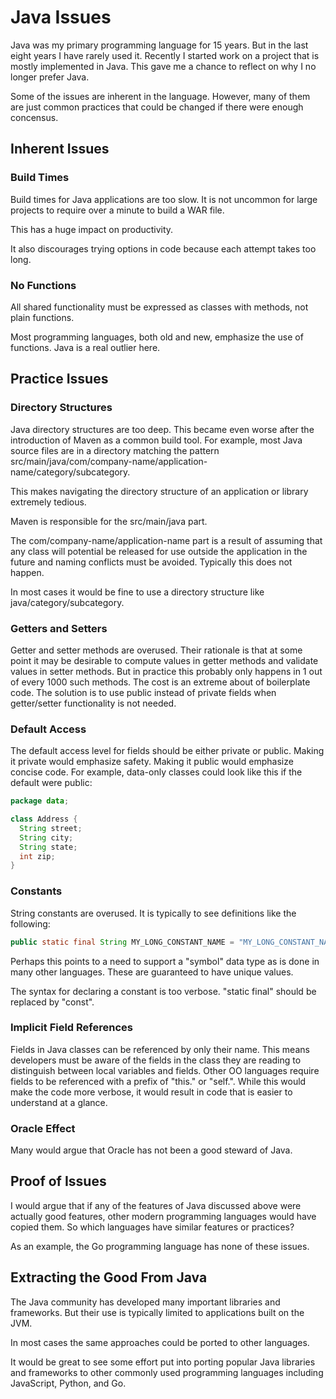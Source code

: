 # Java Issues

Java was my primary programming language for 15 years.
But in the last eight years I have rarely used it.
Recently I started work on a project that is mostly
implemented in Java.  This gave me a chance to reflect
on why I no longer prefer Java.

Some of the issues are inherent in the language.
However, many of them are just common practices
that could be changed if there were enough concensus.

## Inherent Issues

### Build Times

Build times for Java applications are too slow.
It is not uncommon for large projects to
require over a minute to build a WAR file.

This has a huge impact on productivity.

It also discourages trying options in code
because each attempt takes too long.

### No Functions

All shared functionality must be expressed as
classes with methods, not plain functions.

Most programming languages, both old and new,
emphasize the use of functions.
Java is a real outlier here.

## Practice Issues

### Directory Structures

Java directory structures are too deep.
This became even worse after the introduction
of Maven as a common build tool.
For example, most Java source files
are in a directory matching the pattern
src/main/java/com/company-name/application-name/category/subcategory.

This makes navigating the directory structure of an application
or library extremely tedious.

Maven is responsible for the src/main/java part.

The com/company-name/application-name part is a result of
assuming that any class will potential be released for
use outside the application in the future
and naming conflicts must be avoided.
Typically this does not happen.

In most cases it would be fine to use a directory structure
like java/category/subcategory.

### Getters and Setters

Getter and setter methods are overused.
Their rationale is that at some point it may be
desirable to compute values in getter methods
and validate values in setter methods.
But in practice this probably only happens in
1 out of every 1000 such methods.
The cost is an extreme about of boilerplate code.
The solution is to use public instead of private fields
when getter/setter functionality is not needed.

### Default Access

The default access level for fields should be
either private or public.
Making it private would emphasize safety.
Making it public would emphasize concise code.
For example, data-only classes could look like this
if the default were public:

```java
package data;

class Address {
  String street;
  String city;
  String state;
  int zip;
}
```

### Constants

String constants are overused.
It is typically to see definitions like the following:

```java
public static final String MY_LONG_CONSTANT_NAME = "MY_LONG_CONSTANT_NAME";
```

Perhaps this points to a need to support a "symbol" data type
as is done in many other languages.
These are guaranteed to have unique values.

The syntax for declaring a constant is too verbose.
"static final" should be replaced by "const".

### Implicit Field References

Fields in Java classes can be referenced by only their name.
This means developers must be aware of the fields
in the class they are reading to distinguish
between local variables and fields.
Other OO languages require fields to be referenced
with a prefix of "this." or "self.".
While this would make the code more verbose,
it would result in code that is easier to understand at a glance.

### Oracle Effect

Many would argue that Oracle has not been a good steward of Java.

## Proof of Issues

I would argue that if any of the features of Java
discussed above were actually good features,
other modern programming languages would have copied them.
So which languages have similar features or practices?

As an example, the Go programming language has none of these issues.

## Extracting the Good From Java

The Java community has developed many important libraries and frameworks.
But their use is typically limited to applications built on the JVM.

In most cases the same approaches could be ported to other languages.

It would be great to see some effort put into porting
popular Java libraries and frameworks to
other commonly used programming languages
including JavaScript, Python, and Go.

